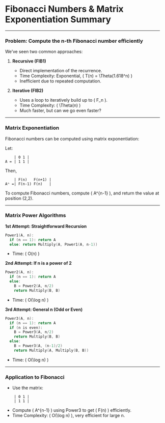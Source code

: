 # Fibonacci Numbers & Matrix Exponentiation Summary 

---

### Problem: Compute the n-th Fibonacci number efficiently

We’ve seen two common approaches:

1. **Recursive (FIB1)**
    - Direct implementation of the recurrence.
    - Time Complexity: Exponential, \( T(n) = \Theta(1.618^n) \)
    - Inefficient due to repeated computation.

2. **Iterative (FIB2)**
    - Uses a loop to iteratively build up to \( F_n \).
    - Time Complexity: \( \Theta(n) \)
    - Much faster, but can we go even faster?

---

### Matrix Exponentiation

Fibonacci numbers can be computed using matrix exponentiation:

Let:
```
    | 0 1 |
A = | 1 1 |
```
Then,
```
    | F(n)   F(n+1) |
Aⁿ =| F(n-1) F(n)   |
```

To compute Fibonacci numbers, compute \( A^{n-1} \), and return the value at position (2,2).

---

### Matrix Power Algorithms

**1st Attempt: Straightforward Recursion**
```cpp
Power1(A, n):
  if (n == 1): return A
  else: return Multiply(A, Power1(A, n-1))
```
- Time: \( O(n) \)

**2nd Attempt: If n is a power of 2**
```cpp
Power2(A, n):
  if (n == 1): return A
  else:
    B = Power2(A, n/2)
    return Multiply(B, B)
```
- Time: \( O(\log n) \)

**3rd Attempt: General n (Odd or Even)**
```cpp
Power3(A, n):
  if (n == 1): return A
  if (n is even):
    B = Power3(A, n/2)
    return Multiply(B, B)
  else:
    B = Power3(A, (n-1)/2)
    return Multiply(A, Multiply(B, B))
```
- Time: \( O(\log n) \)

---

### Application to Fibonacci
- Use the matrix:
```
    | 0 1 |
    | 1 1 |
```
- Compute \( A^{n-1} \) using Power3 to get \( F(n) \) efficiently.
- Time Complexity: \( O(\log n) \), very efficient for large n.


